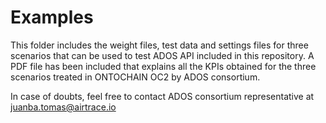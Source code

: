 # Examples
This folder includes the weight files, test data and settings files for three scenarios that can be used to test ADOS API included in this repository. A PDF file has been included that explains all the KPIs obtained for the three scenarios treated in ONTOCHAIN OC2 by ADOS consortium.

In case of doubts, feel free to contact ADOS consortium representative at juanba.tomas@airtrace.io
